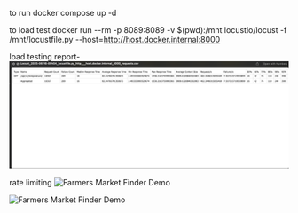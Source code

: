 to run
docker compose up -d

to load test
docker run --rm -p 8089:8089 -v $(pwd):/mnt locustio/locust -f /mnt/locustfile.py --host=http://host.docker.internal:8000

load testing report-
![Farmers Market Finder Demo](image.png)

rate limiting
![Farmers Market Finder Demo](ratelimit1.png)

![Farmers Market Finder Demo](ratelimit1.png)
